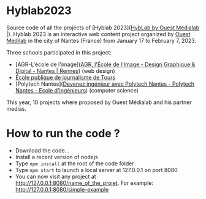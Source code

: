 # Hyblab2023

Source code of all the projects of [Hyblab 2023]([HybLab by Ouest Médialab |](http://www.hyblab.fr)). Hyblab 2023 is an interactive web content project organized by [Ouest Medilab](http://www.ouestmedialab.fr) in the city of Nantes (France) from January 17 to February 7, 2023.

Three schools participated in this project:

- [AGR-L'école de l'image]([AGR, l&#039;École de l&#039;Image - Design Graphique &amp; Digital - Nantes | Rennes](http://www.agrnantes.fr)) (web design)
- [École publique de journalisme de Tours](https://epjt.fr)
- [Polytech Nantes]([Devenez ingénieur avec Polytech Nantes - Polytech Nantes - Ecole d'ingénieurs](http://www.polytech.univ-nantes.fr)) (computer science)

This year, 10 projects where proposed by Ouest Médialab and his partner medias.

# How to run the code ?

- Download the code...
- Install a recent version of nodejs
- Type `npm install` at the root of the code folder
- Type `npm start` to launch a local server at 127.0.0.1 on port 8080
- You can now visit any project at http://127.0.0.1:8080/name_of_the_projet. For example: http://127.0.0.1:8080/simple-example
